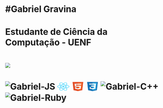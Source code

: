<h1>#Gabriel Gravina 
<div>

<h4>Estudante de Ciência da Computação - UENF
</div>
<div>
    <a href="https://github.com/GabrielGravina"></a>
  <img height="180em" src="https://github-readme-stats.vercel.app/api/top-langs/?username=GabrielGravina&layout=compact&langs_count=10&theme=tokyonight&text_color=blue&border_radius=1rem&hide_border=true"/>
</div>

<div style="display: inline_block"><br>
  <img align="center" alt="Gabriel-JS" height="30" width="40" src="https://cdn.jsdelivr.net/gh/devicons/devicon/icons/javascript/javascript-original.svg" />  
  <img align="center" alt="Gabriel-React" height="30" width="40" src="https://raw.githubusercontent.com/devicons/devicon/master/icons/react/react-original.svg">
  <img align="center" alt="Gabriel-HTML" height="30" width="40" src="https://raw.githubusercontent.com/devicons/devicon/master/icons/html5/html5-original.svg">
  <img align="center" alt=Gabriel-CSS" height="30" width="40" src="https://raw.githubusercontent.com/devicons/devicon/master/icons/css3/css3-original.svg">
  <img align="center" alt="Gabriel-C++" height="32" width="40" src="https://cdn.jsdelivr.net/gh/devicons/devicon/icons/cplusplus/cplusplus-original.svg" />
  <img align="center" alt="Gabriel-Ruby" height="30" width="40" src="https://cdn.jsdelivr.net/gh/devicons/devicon/icons/ruby/ruby-original.svg" />
                         
                                                                                                                           
                                                                                                                            
</div>
